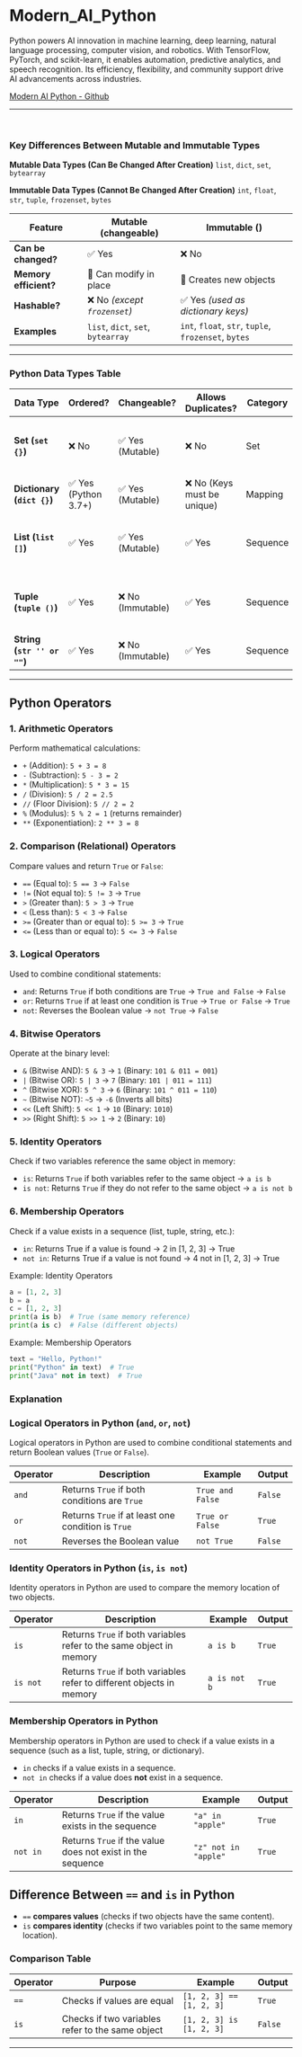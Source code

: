 # Modern_AI_Python
Python powers AI innovation in machine learning, deep learning, natural language processing, computer vision, and robotics. With TensorFlow, PyTorch, and scikit-learn, it enables automation, predictive analytics, and speech recognition. Its efficiency, flexibility, and community support drive AI advancements across industries.

[Modern AI Python - Github](https://github.com/panaversity/learn-modern-ai-python/tree/main/00_python_colab)

---
&nbsp;&nbsp;

### Key Differences Between Mutable and Immutable Types

**Mutable Data Types (Can Be Changed After Creation)**  `list`, `dict`, `set`, `bytearray`

**Immutable Data Types (Cannot Be Changed After Creation)** `int`, `float`, `str`, `tuple`, `frozenset`, `bytes`

| Feature               | Mutable (changeable)                | Immutable ()                                           |
| --------------------- | ----------------------------------- | ---------------------------------------------------- |
| **Can be changed?**   | ✅ Yes                               | ❌ No                                                 |
| **Memory efficient?** | 🚀 Can modify in place              | 📌 Creates new objects                               |
| **Hashable?**         | ❌ No *(except `frozenset`)*        | ✅ Yes *(used as dictionary keys)*                   |
| **Examples**          | `list`, `dict`, `set`, `bytearray`  | `int`, `float`, `str`, `tuple`, `frozenset`, `bytes` |

---


### Python Data Types Table

| Data Type                   | Ordered? | Changeable? | Allows Duplicates? | Category | Used to Store |
|-----------------------------|---------|-------------|-------------------|----------|---------------|
| **Set (`set {}`)**         | ❌ No  | ✅ Yes (Mutable) | ❌ No | Set | Unique items (any data type) |
| **Dictionary (`dict {}`)** | ✅ Yes (Python 3.7+) | ✅ Yes (Mutable) | ❌ No (Keys must be unique) | Mapping | Key-value pairs |
| **List (`list []`)**       | ✅ Yes  | ✅ Yes (Mutable) | ✅ Yes  | Sequence | Multiple items (any data type) |
| **Tuple (`tuple ()`)**     | ✅ Yes  | ❌ No (Immutable) | ✅ Yes | Sequence | Multiple items (any data type) |
| **String (`str '' or ""`)**  | ✅ Yes  | ❌ No (Immutable) | ✅ Yes | Sequence | Text data |

---


## Python Operators  

### 1. Arithmetic Operators  
Perform mathematical calculations:  
- `+` (Addition): `5 + 3 = 8`  
- `-` (Subtraction): `5 - 3 = 2`  
- `*` (Multiplication): `5 * 3 = 15`  
- `/` (Division): `5 / 2 = 2.5`  
- `//` (Floor Division): `5 // 2 = 2`  
- `%` (Modulus): `5 % 2 = 1` (returns remainder)  
- `**` (Exponentiation): `2 ** 3 = 8`  

### 2. Comparison (Relational) Operators  
Compare values and return `True` or `False`:  
- `==` (Equal to): `5 == 3` → `False`  
- `!=` (Not equal to): `5 != 3` → `True`  
- `>` (Greater than): `5 > 3` → `True`  
- `<` (Less than): `5 < 3` → `False`  
- `>=` (Greater than or equal to): `5 >= 3` → `True`  
- `<=` (Less than or equal to): `5 <= 3` → `False`  

### 3. Logical Operators  
Used to combine conditional statements:  
- `and`: Returns `True` if both conditions are `True` → `True and False` → `False`  
- `or`: Returns `True` if at least one condition is `True` → `True or False` → `True`  
- `not`: Reverses the Boolean value → `not True` → `False`  

### 4. Bitwise Operators  
Operate at the binary level:  
- `&` (Bitwise AND): `5 & 3` → `1` (Binary: `101 & 011 = 001`)  
- `|` (Bitwise OR): `5 | 3` → `7` (Binary: `101 | 011 = 111`)  
- `^` (Bitwise XOR): `5 ^ 3` → `6` (Binary: `101 ^ 011 = 110`)  
- `~` (Bitwise NOT): `~5` → `-6` (Inverts all bits)  
- `<<` (Left Shift): `5 << 1` → `10` (Binary: `1010`)  
- `>>` (Right Shift): `5 >> 1` → `2` (Binary: `10`)  

### 5. Identity Operators  
Check if two variables reference the same object in memory:  
- `is`: Returns `True` if both variables refer to the same object → `a is b`  
- `is not`: Returns `True` if they do not refer to the same object → `a is not b`

### 6. Membership Operators
Check if a value exists in a sequence (list, tuple, string, etc.):

- `in`: Returns True if a value is found → 2 in [1, 2, 3] → True
- `not in`: Returns True if a value is not found → 4 not in [1, 2, 3] → True
 
Example: Identity Operators  
```python
a = [1, 2, 3]
b = a
c = [1, 2, 3]
print(a is b)  # True (same memory reference)
print(a is c)  # False (different objects)
```
Example: Membership Operators 
```python
text = "Hello, Python!"
print("Python" in text)  # True
print("Java" not in text)  # True
```

### Explanation

### Logical Operators in Python (`and`, `or`, `not`)

Logical operators in Python are used to combine conditional statements and return Boolean values (`True` or `False`).

| Operator | Description | Example | Output |
|----------|------------|---------|--------|
| `and`   | Returns `True` if both conditions are `True` | `True and False` | `False` |
| `or`    | Returns `True` if at least one condition is `True` | `True or False` | `True` |
| `not`   | Reverses the Boolean value | `not True` | `False` |


### Identity Operators in Python (`is`, `is not`)

Identity operators in Python are used to compare the memory location of two objects.

| Operator | Description | Example | Output |
|----------|------------|---------|--------|
| `is`    | Returns `True` if both variables refer to the same object in memory | `a is b` | `True` |
| `is not` | Returns `True` if both variables refer to different objects in memory | `a is not b` | `True` |


### Membership Operators in Python

Membership operators in Python are used to check if a value exists in a sequence (such as a list, tuple, string, or dictionary).

- `in` checks if a value exists in a sequence.  
- `not in` checks if a value does **not** exist in a sequence.  

| Operator  | Description | Example | Output |
|-----------|------------|---------|--------|
| `in`      | Returns `True` if the value exists in the sequence | `"a" in "apple"` | `True` |
| `not in`  | Returns `True` if the value does not exist in the sequence | `"z" not in "apple"` | `True` |


## Difference Between `==` and `is` in Python  

- `==` **compares values** (checks if two objects have the same content).  
- `is` **compares identity** (checks if two variables point to the same memory location).  

### Comparison Table  

| Operator | Purpose | Example | Output |
|----------|---------|---------|--------|
| `==`    | Checks if values are equal | `[1, 2, 3] == [1, 2, 3]` | `True` |
| `is`    | Checks if two variables refer to the same object | `[1, 2, 3] is [1, 2, 3]` | `False` |


---



